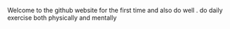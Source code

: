 Welcome to the github website for the first time and also do well .
do daily exercise both physically and mentally

